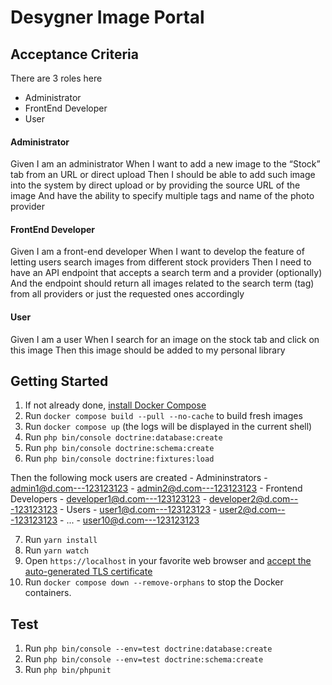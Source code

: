 # Desygner Image Portal

## Acceptance Criteria

There are 3 roles here

- Administrator
- FrontEnd Developer
- User
#### Administrator
Given I am an administrator
When I want to add a new image to the “Stock” tab from an URL or direct upload
Then I should be able to add such image into the system by direct upload or by providing the source URL of the image
And have the ability to specify multiple tags and name of the photo provider

#### FrontEnd Developer
Given I am a front-end developer
When I want to develop the feature of letting users search images from different stock providers
Then I need to have an API endpoint that accepts a search term and a provider (optionally)
And the endpoint should return all images related to the search term (tag) from all providers or just the requested ones accordingly

#### User
Given I am a user
When I search for an image on the stock tab and click on this image
Then this image should be added to my personal library


## Getting Started

1. If not already done, [install Docker Compose](https://docs.docker.com/compose/install/)
2. Run `docker compose build --pull --no-cache` to build fresh images
3. Run `docker compose up` (the logs will be displayed in the current shell)
4. Run `php bin/console doctrine:database:create`
5. Run `php bin/console doctrine:schema:create`
6. Run `php bin/console doctrine:fixtures:load`

Then the following mock users are created
    - Admininstrators
        - admin1@d.com---123123123
        - admin2@d.com---123123123
    - Frontend Developers
        - developer1@d.com---123123123
        - developer2@d.com---123123123
    - Users
        - user1@d.com---123123123
        - user2@d.com---123123123
        - ...
        - user10@d.com---123123123

7. Run `yarn install`
8. Run `yarn watch`
9. Open `https://localhost` in your favorite web browser and [accept the auto-generated TLS certificate](https://stackoverflow.com/a/15076602/1352334)
10. Run `docker compose down --remove-orphans` to stop the Docker containers.

## Test
1. Run `php bin/console --env=test doctrine:database:create`
2. Run `php bin/console --env=test doctrine:schema:create`
3. Run `php bin/phpunit`

